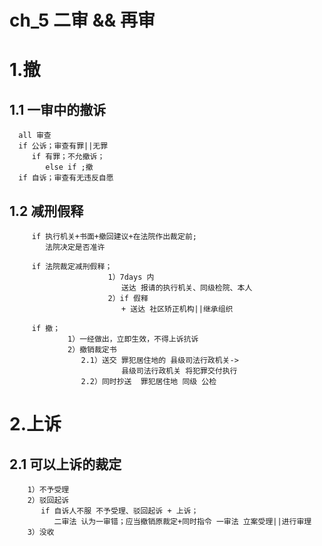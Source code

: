 # ch_5 二审 && 再审 

# 1.撤
## 1.1 一审中的撤诉
      all 审查
      if 公诉；审查有罪||无罪
         if 有罪；不允撤诉；
            else if ;撤
      if 自诉；审查有无违反自愿

##  1.2 减刑假释
         if 执行机关+书面+撤回建议+在法院作出裁定前;
            法院决定是否准许
         
         if 法院裁定减刑假释；
                          1）7days 内 
                             送达 报请的执行机关、同级检院、本人
                          2）if 假释
                             + 送达 社区矫正机构||继承组织

         if 撤；
                 1）一经做出，立即生效，不得上诉抗诉 
                 2）撤销裁定书 
                    2.1）送交 罪犯居住地的 县级司法行政机关->
                             县级司法行政机关 将犯罪交付执行
                    2.2）同时抄送  罪犯居住地 同级 公检

# 2.上诉
## 2.1 可以上诉的裁定
        1）不予受理
        2）驳回起诉
           if 自诉人不服 不予受理、驳回起诉 + 上诉；
              二审法 认为一审错；应当撤销原裁定+同时指令 一审法 立案受理||进行审理
        3）没收
